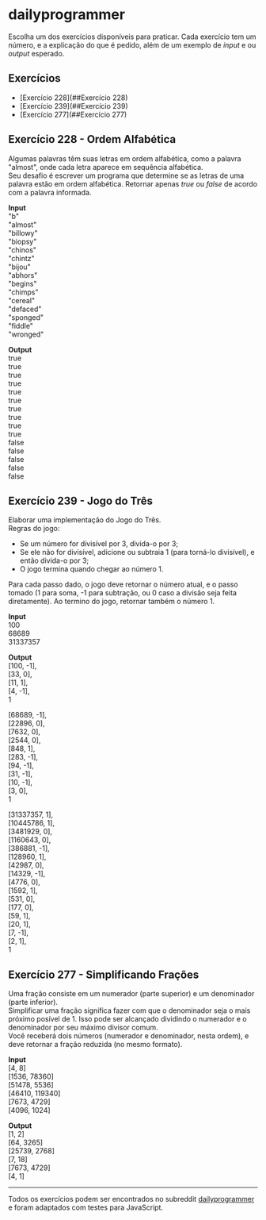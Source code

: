 dailyprogrammer
===============

Escolha um dos exercícios disponíveis para praticar. Cada exercício tem um número, e a explicação do que é pedido, além de um exemplo de *input* e ou *output* esperado.

## Exercícios  
- [Exercício 228](##Exercício 228)
- [Exercício 239](##Exercício 239)
- [Exercício 277](##Exercício 277)

## Exercício 228 - Ordem Alfabética
Algumas palavras têm suas letras em ordem alfabética, como a palavra "almost", onde cada letra aparece em sequência alfabética.  
Seu desafio é escrever um programa que determine se as letras de uma palavra estão em ordem alfabética. Retornar apenas *true* ou *false* de acordo com a palavra informada.

**Input**  
"b"  
"almost"  
"billowy"  
"biopsy"  
"chinos"  
"chintz"  
"bijou"  
"abhors"  
"begins"  
"chimps"  
"cereal"  
"defaced"  
"sponged"  
"fiddle"  
"wronged"  

**Output**  
true  
true  
true  
true  
true  
true  
true  
true  
true  
true  
false  
false  
false  
false  
false

## Exercício 239 - Jogo do Três
Elaborar uma implementação do Jogo do Três.  
Regras do jogo:  
- Se um número for divisível por 3, divida-o por 3;
- Se ele não for divisível, adicione ou subtraia 1 (para torná-lo divisível), e então divida-o por 3;
- O jogo termina quando chegar ao número 1.

Para cada passo dado, o jogo deve retornar o número atual, e o passo tomado (1 para soma, -1 para subtração, ou 0 caso a divisão seja feita diretamente). Ao termino do jogo, retornar também o número 1.

**Input**  
100  
68689  
31337357  

**Output**  
[100, -1],  
[33, 0],  
[11, 1],  
[4, -1],  
1

[68689, -1],  
[22896, 0],  
[7632, 0],  
[2544, 0],  
[848, 1],  
[283, -1],  
[94, -1],  
[31, -1],  
[10, -1],  
[3, 0],  
1

[31337357, 1],  
[10445786, 1],  
[3481929, 0],  
[1160643, 0],  
[386881, -1],  
[128960, 1],  
[42987, 0],  
[14329, -1],  
[4776, 0],  
[1592, 1],  
[531, 0],  
[177, 0],  
[59, 1],  
[20, 1],  
[7, -1],  
[2, 1],  
1

## Exercício 277 - Simplificando Frações
Uma fração consiste em um numerador (parte superior) e um denominador (parte inferior).  
Simplificar uma fração significa fazer com que o denominador seja o mais próximo posível de 1. Isso pode ser alcançado dividindo o numerador e o denominador por seu máximo divisor comum.  
Você receberá dois números (numerador e denominador, nesta ordem), e deve retornar a fração reduzida (no mesmo formato).

**Input**  
[4, 8]  
[1536, 78360]  
[51478, 5536]  
[46410, 119340]  
[7673, 4729]  
[4096, 1024]  

**Output**  
[1, 2]  
[64, 3265]  
[25739, 2768]  
[7, 18]  
[7673, 4729]  
[4, 1]  

---

Todos os exercícios podem ser encontrados no subreddit [dailyprogrammer](https://www.reddit.com/r/dailyprogrammer/)  e foram adaptados com testes para JavaScript.
